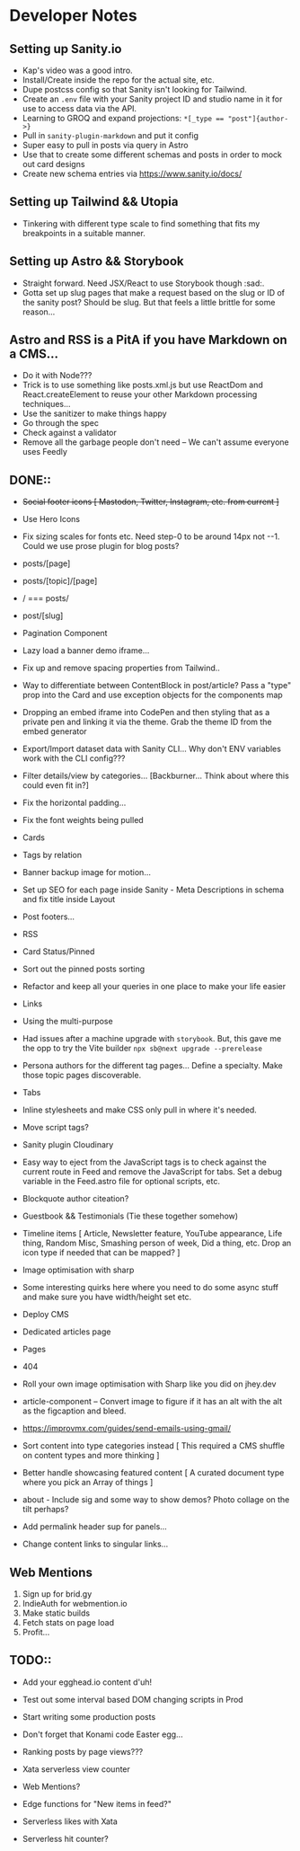# Developer Notes

## Setting up Sanity.io
- Kap's video was a good intro.
- Install/Create inside the repo for the actual site, etc.
- Dupe postcss config so that Sanity isn't looking for Tailwind.
- Create an `.env` file with your Sanity project ID and studio name in it for use to access data via the API.
- Learning to GROQ and expand projections: `*[_type == "post"]{author->}`
- Pull in `sanity-plugin-markdown` and put it config
- Super easy to pull in posts via query in Astro
- Use that to create some different schemas and posts in order to mock out card designs
- Create new schema entries via https://www.sanity.io/docs/

## Setting up Tailwind && Utopia
- Tinkering with different type scale to find something that fits my breakpoints in a suitable manner.

## Setting up Astro && Storybook
- Straight forward. Need JSX/React to use Storybook though :sad:.
- Gotta set up slug pages that make a request based on the slug or ID of the sanity post? Should be slug. But that feels a little brittle for some reason...

## Astro and RSS is a PitA if you have Markdown on a CMS...
- Do it with Node???
- Trick is to use something like posts.xml.js but use ReactDom and React.createElement to reuse your other Markdown processing techniques...
- Use the sanitizer to make things happy
- Go through the spec
- Check against a validator
- Remove all the garbage people don't need – We can't assume everyone uses Feedly

## DONE::
- ~~Social footer icons [ Mastodon, Twitter, Instagram, etc. from current ]~~
- Use Hero Icons
- Fix sizing scales for fonts etc. Need step-0 to be around 14px not --1. Could we use prose plugin for blog posts?
- posts/[page]
- posts/[topic]/[page]
- / === posts/
- post/[slug]
- Pagination Component
- Lazy load a banner demo iframe...
- Fix up and remove spacing properties from Tailwind..
- Way to differentiate between ContentBlock in post/article? Pass a "type" prop into the Card and use exception objects for the components map
- Dropping an embed iframe into CodePen and then styling that as a private pen and linking it via the theme. Grab the theme ID from the embed generator
- Export/Import dataset data with Sanity CLI... Why don't ENV variables work with the CLI config???
- Filter details/view by categories... [Backburner... Think about where this could even fit in?]
- Fix the horizontal padding...
- Fix the font weights being pulled
- Cards
- Tags by relation
- Banner backup image for motion...
- Set up SEO for each page inside Sanity - Meta Descriptions in schema and fix title inside Layout
- Post footers...
- RSS
- Card Status/Pinned
- Sort out the pinned posts sorting
- Refactor and keep all your queries in one place to make your life easier
- Links
- Using the multi-purpose <ContentBlock/>
- Had issues after a machine upgrade with `storybook`. But, this gave me the opp to try the Vite builder `npx sb@next upgrade --prerelease`
- Persona authors for the different tag pages... Define a specialty. Make those topic pages discoverable.
- Tabs
- Inline stylesheets and make CSS only pull in where it's needed.
- Move script tags?
- Sanity plugin Cloudinary
- Easy way to eject from the JavaScript tags is to check against the current route in Feed and remove the JavaScript for tabs. Set a debug variable in the Feed.astro file for optional scripts, etc.
- Blockquote author citeation?
- Guestbook && Testimonials (Tie these together somehow)
- Timeline items [ Article, Newsletter feature, YouTube appearance, Life thing, Random Misc, Smashing person of week, Did a thing, etc. Drop an icon type if needed that can be mapped? ]
- Image optimisation with sharp
- Some interesting quirks here where you need to do some async stuff and make sure you have width/height set etc.
- Deploy CMS
- Dedicated articles page
- Pages
- 404
- Roll your own image optimisation with Sharp like you did on jhey.dev
- article-component – Convert image to figure if it has an alt with the alt as the figcaption and bleed.
- https://improvmx.com/guides/send-emails-using-gmail/

- Sort content into type categories instead [ This required a CMS shuffle on content types and more thinking ]
- Better handle showcasing featured content [ A curated document type where you pick an Array of things ]
- about - Include sig and some way to show demos? Photo collage on the tilt perhaps?
- Add permalink header sup for panels...
- Change content links to singular links...

## Web Mentions
1. Sign up for brid.gy
2. IndieAuth for webmention.io
3. Make static builds
4. Fetch stats on page load
5. Profit...

## TODO::
- Add your egghead.io content d'uh!
- Test out some interval based DOM changing scripts in Prod
- Start writing some production posts

- Don't forget that Konami code Easter egg...
- Ranking posts by page views???
- Xata serverless view counter
- Web Mentions?
- Edge functions for "New items in feed?"
- Serverless likes with Xata
- Serverless hit counter?